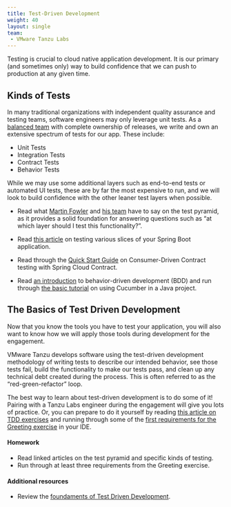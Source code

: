 ```yaml
---
title: Test-Driven Development
weight: 40
layout: single
team:
 - VMware Tanzu Labs
---
```


Testing is crucial to cloud native application development. It is our primary (and sometimes only) way to build confidence that we can push to production at any given time.

## Kinds of Tests

In many traditional organizations with independent quality assurance and testing teams, software engineers may only leverage unit tests. As a [balanced team](/outcomes/application-development/balanced-teams/) with complete ownership of releases, we write and own an extensive spectrum of tests for our app. These include:
* Unit Tests
* Integration Tests
* Contract Tests
* Behavior Tests


While we may use some additional layers such as end-to-end tests or automated UI tests, these are by far the most expensive to run, and we will look to build confidence with the other leaner test layers when possible.

* Read what [Martin Fowler](https://martinfowler.com/bliki/TestPyramid.html) and [his team](https://martinfowler.com/articles/practical-test-pyramid.html) have to say on the test pyramid, as it provides a solid foundation for answering questions such as “at which layer should I test this functionality?”.

* Read [this article](https://spring.io/blog/2016/04/15/testing-improvements-in-spring-boot-1-4) on testing various slices of your Spring Boot application.

* Read through the [Quick Start Guide](https://cloud.spring.io/spring-cloud-contract/) on Consumer-Driven Contract testing with Spring Cloud Contract.

* Read [an introduction](https://docs.cucumber.io/bdd/) to behavior-driven development (BDD) and run through [the basic tutorial](https://docs.cucumber.io/guides/10-minute-tutorial/) on using Cucumber in a Java project.



## The Basics of Test Driven Development

Now that you know the tools you have to test your application, you will also want to know how we will apply those tools during development for the engagement. 

VMware Tanzu develops software using the test-driven development methodology of writing tests to describe our intended behavior, see those tests fail, build the functionality to make our tests pass, and clean up any technical debt created during the process. This is often referred to as the “red-green-refactor” loop.

The best way to learn about test-driven development is to do some of it! Pairing with a Tanzu Labs engineer during the engagement will give you lots of practice. Or, you can prepare to do it yourself by reading [this article on TDD exercises](https://medium.com/@marlenac/learning-tdd-with-katas-3f499cb9c492) and running through some of the [first requirements for the Greeting exercise](https://github.com/testdouble/contributing-tests/wiki/Greeting-Kata) in your IDE.


#### Homework

- Read linked articles on the test pyramid and specific kinds of testing.
- Run through at least three requirements from the Greeting exercise.


#### Additional resources

- Review the [foundaments of Test Driven Development](/outcomes/application-development/test-driven-development/). 